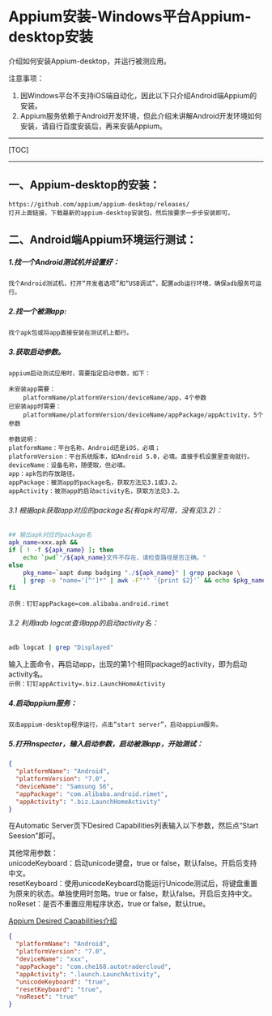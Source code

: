 # Appium安装-Windows平台Appium-desktop安装

介绍如何安装Appium-desktop，并运行被测应用。  

注意事项：  
1. 因Windows平台不支持iOS端自动化，因此以下只介绍Android端Appium的安装。  
2. Appium服务依赖于Android开发环境，但此介绍未讲解Android开发环境如何安装，请自行百度安装后，再来安装Appium。

---

[TOC]

---

## 一、Appium-desktop的安装：

    https://github.com/appium/appium-desktop/releases/
    打开上面链接，下载最新的appium-desktop安装包，然后按要求一步步安装即可。

## 二、Android端Appium环境运行测试：

##### 1.找一个Android测试机并设置好：
    找个Android测试机，打开“开发者选项”和“USB调试”，配置adb运行环境，确保adb服务可运行。

##### 2.找一个被测app:
    找个apk包或将app直接安装在测试机上都行。

##### 3.获取启动参数。
    appium启动测试应用时，需要指定启动参数，如下：
    
    未安装app需要： 
        platformName/platformVersion/deviceName/app，4个参数
    已安装app时需要： 
        platformName/platformVersion/deviceName/appPackage/appActivity，5个参数

    参数说明：
    platformName：平台名称，Android还是iOS，必填；
    platformVersion：平台系统版本，如Android 5.0，必填。直接手机设置里查询就行。
    deviceName：设备名称，随便取，但必填。
    app：apk包的存放路径。
    appPackage：被测app的package名，获取方法见3.1或3.2。
    appActivity：被测app的启动activity名，获取方法见3.2。

###### 3.1 根据apk获取app对应的package名(有apk时可用，没有见3.2)：
```bash
## 输出apk对应的package名
apk_name=xxx.apk &&
if [ ! -f ${apk_name} ]; then
    echo `pwd`"/${apk_name}文件不存在，请检查路径是否正确。"
else
    pkg_name=`aapt dump badging "./${apk_name}" | grep package \
    | grep -o "name='[^']*" | awk -F"'" '{print $2}'` && echo $pkg_name
fi
```
`示例：钉钉appPackage=com.alibaba.android.rimet`

###### 3.2 利用adb logcat查询app的启动activity名：
```bash
adb logcat | grep "Displayed"
```
输入上面命令，再启动app，出现的第1个相同package的activity，即为启动activity名。  
`示例：钉钉appActivity=.biz.LaunchHomeActivity`

##### 4.启动appium服务：
    双击appium-desktop程序运行，点击“start server”，启动appium服务。

##### 5.打开Inspector，输入启动参数，启动被测app，开始测试：
```json
{
  "platformName": "Android",
  "platformVersion": "7.0",
  "deviceName": "Samsung S6",
  "appPackage": "com.alibaba.android.rimet",
  "appActivity": ".biz.LaunchHomeActivity"
}
```
在Automatic Server页下Desired Capabilities列表输入以下参数，然后点“Start Seesion”即可。

其他常用参数：  
unicodeKeyboard：启动unicode键盘，true or false，默认false。开启后支持中文。  
resetKeyboard：使用unicodeKeyboard功能运行Unicode测试后，将键盘重置为原来的状态。单独使用时忽略。true or false，默认false。开启后支持中文。  
noReset：是否不重置应用程序状态，true or false，默认true。  

[Appium Desired Capabilities介绍](https://github.com/appium/appium/blob/master/docs/en/writing-running-appium/caps.md)

```json
{
  "platformName": "Android",
  "platformVersion": "7.0",
  "deviceName": "xxx",
  "appPackage": "com.che168.autotradercloud",
  "appActivity": ".launch.LaunchActivity",
  "unicodeKeyboard": "true",
  "resetKeyboard": "true",
  "noReset": "true"
}
```
